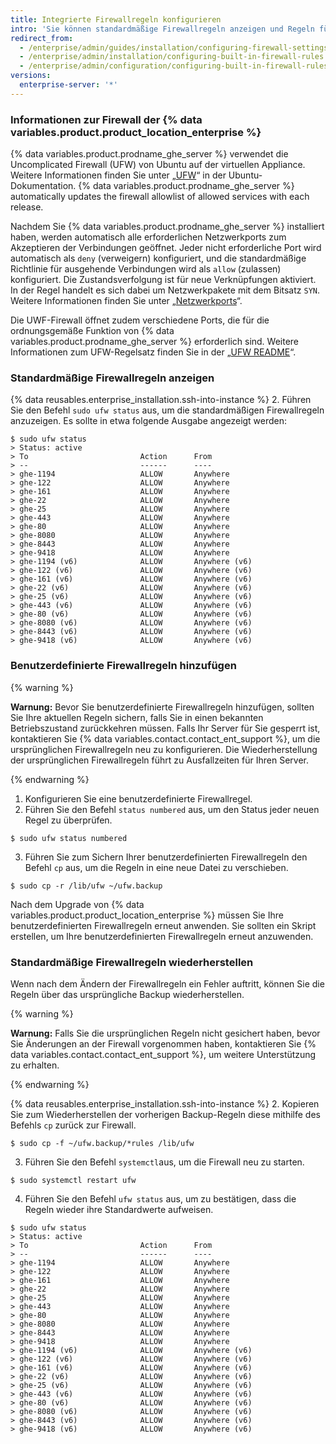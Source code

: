 ```yaml
---
title: Integrierte Firewallregeln konfigurieren
intro: 'Sie können standardmäßige Firewallregeln anzeigen und Regeln für {% data variables.product.product_location_enterprise %} anpassen.'
redirect_from:
  - /enterprise/admin/guides/installation/configuring-firewall-settings/
  - /enterprise/admin/installation/configuring-built-in-firewall-rules
  - /enterprise/admin/configuration/configuring-built-in-firewall-rules
versions:
  enterprise-server: '*'
---
```


### Informationen zur Firewall der {% data variables.product.product_location_enterprise %}

{% data variables.product.prodname_ghe_server %} verwendet die Uncomplicated Firewall (UFW) von Ubuntu auf der virtuellen Appliance. Weitere Informationen finden Sie unter „[UFW](https://help.ubuntu.com/community/UFW)“ in der Ubuntu-Dokumentation. {% data variables.product.prodname_ghe_server %} automatically updates the firewall allowlist of allowed services with each release.

Nachdem Sie {% data variables.product.prodname_ghe_server %} installiert haben, werden automatisch alle erforderlichen Netzwerkports zum Akzeptieren der Verbindungen geöffnet. Jeder nicht erforderliche Port wird automatisch als `deny` (verweigern) konfiguriert, und die standardmäßige Richtlinie für ausgehende Verbindungen wird als `allow` (zulassen) konfiguriert. Die Zustandsverfolgung ist für neue Verknüpfungen aktiviert. In der Regel handelt es sich dabei um Netzwerkpakete mit dem Bitsatz `SYN`. Weitere Informationen finden Sie unter „[Netzwerkports](/enterprise/admin/guides/installation/network-ports)“.

Die UWF-Firewall öffnet zudem verschiedene Ports, die für die ordnungsgemäße Funktion von {% data variables.product.prodname_ghe_server %} erforderlich sind. Weitere Informationen zum UFW-Regelsatz finden Sie in der „[UFW README](https://bazaar.launchpad.net/~jdstrand/ufw/0.30-oneiric/view/head:/README#L213)“.

### Standardmäßige Firewallregeln anzeigen

{% data reusables.enterprise_installation.ssh-into-instance %}
2. Führen Sie den Befehl `sudo ufw status` aus, um die standardmäßigen Firewallregeln anzuzeigen. Es sollte in etwa folgende Ausgabe angezeigt werden:
  ```shell
  $ sudo ufw status
  > Status: active
  > To                         Action      From
  > --                         ------      ----
  > ghe-1194                   ALLOW       Anywhere
  > ghe-122                    ALLOW       Anywhere
  > ghe-161                    ALLOW       Anywhere
  > ghe-22                     ALLOW       Anywhere
  > ghe-25                     ALLOW       Anywhere
  > ghe-443                    ALLOW       Anywhere
  > ghe-80                     ALLOW       Anywhere
  > ghe-8080                   ALLOW       Anywhere
  > ghe-8443                   ALLOW       Anywhere
  > ghe-9418                   ALLOW       Anywhere
  > ghe-1194 (v6)              ALLOW       Anywhere (v6)
  > ghe-122 (v6)               ALLOW       Anywhere (v6)
  > ghe-161 (v6)               ALLOW       Anywhere (v6)
  > ghe-22 (v6)                ALLOW       Anywhere (v6)
  > ghe-25 (v6)                ALLOW       Anywhere (v6)
  > ghe-443 (v6)               ALLOW       Anywhere (v6)
  > ghe-80 (v6)                ALLOW       Anywhere (v6)
  > ghe-8080 (v6)              ALLOW       Anywhere (v6)
  > ghe-8443 (v6)              ALLOW       Anywhere (v6)
  > ghe-9418 (v6)              ALLOW       Anywhere (v6)
  ```

### Benutzerdefinierte Firewallregeln hinzufügen

{% warning %}

**Warnung:** Bevor Sie benutzerdefinierte Firewallregeln hinzufügen, sollten Sie Ihre aktuellen Regeln sichern, falls Sie in einen bekannten Betriebszustand zurückkehren müssen. Falls Ihr Server für Sie gesperrt ist, kontaktieren Sie {% data variables.contact.contact_ent_support %}, um die ursprünglichen Firewallregeln neu zu konfigurieren. Die Wiederherstellung der ursprünglichen Firewallregeln führt zu Ausfallzeiten für Ihren Server.

{% endwarning %}

1. Konfigurieren Sie eine benutzerdefinierte Firewallregel.
2. Führen Sie den Befehl `status numbered` aus, um den Status jeder neuen Regel zu überprüfen.
  ```shell
  $ sudo ufw status numbered
  ```
3. Führen Sie zum Sichern Ihrer benutzerdefinierten Firewallregeln den Befehl `cp` aus, um die Regeln in eine neue Datei zu verschieben.
  ```shell
  $ sudo cp -r /lib/ufw ~/ufw.backup
  ```

Nach dem Upgrade von {% data variables.product.product_location_enterprise %} müssen Sie Ihre benutzerdefinierten Firewallregeln erneut anwenden. Sie sollten ein Skript erstellen, um Ihre benutzerdefinierten Firewallregeln erneut anzuwenden.

### Standardmäßige Firewallregeln wiederherstellen

Wenn nach dem Ändern der Firewallregeln ein Fehler auftritt, können Sie die Regeln über das ursprüngliche Backup wiederherstellen.

{% warning %}

**Warnung:** Falls Sie die ursprünglichen Regeln nicht gesichert haben, bevor Sie Änderungen an der Firewall vorgenommen haben, kontaktieren Sie {% data variables.contact.contact_ent_support %}, um weitere Unterstützung zu erhalten.

{% endwarning %}

{% data reusables.enterprise_installation.ssh-into-instance %}
2. Kopieren Sie zum Wiederherstellen der vorherigen Backup-Regeln diese mithilfe des Befehls `cp` zurück zur Firewall.
  ```shell
  $ sudo cp -f ~/ufw.backup/*rules /lib/ufw
  ```
3. Führen Sie den Befehl `systemctl`aus, um die Firewall neu zu starten.
  ```shell
  $ sudo systemctl restart ufw
  ```
4. Führen Sie den Befehl `ufw status` aus, um zu bestätigen, dass die Regeln wieder ihre Standardwerte aufweisen.
  ```shell
  $ sudo ufw status
  > Status: active
  > To                         Action      From
  > --                         ------      ----
  > ghe-1194                   ALLOW       Anywhere
  > ghe-122                    ALLOW       Anywhere
  > ghe-161                    ALLOW       Anywhere
  > ghe-22                     ALLOW       Anywhere
  > ghe-25                     ALLOW       Anywhere
  > ghe-443                    ALLOW       Anywhere
  > ghe-80                     ALLOW       Anywhere
  > ghe-8080                   ALLOW       Anywhere
  > ghe-8443                   ALLOW       Anywhere
  > ghe-9418                   ALLOW       Anywhere
  > ghe-1194 (v6)              ALLOW       Anywhere (v6)
  > ghe-122 (v6)               ALLOW       Anywhere (v6)
  > ghe-161 (v6)               ALLOW       Anywhere (v6)
  > ghe-22 (v6)                ALLOW       Anywhere (v6)
  > ghe-25 (v6)                ALLOW       Anywhere (v6)
  > ghe-443 (v6)               ALLOW       Anywhere (v6)
  > ghe-80 (v6)                ALLOW       Anywhere (v6)
  > ghe-8080 (v6)              ALLOW       Anywhere (v6)
  > ghe-8443 (v6)              ALLOW       Anywhere (v6)
  > ghe-9418 (v6)              ALLOW       Anywhere (v6)
  ```
